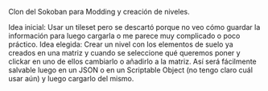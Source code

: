 Clon del Sokoban para Modding y creación de niveles.

Idea inicial: Usar un tileset pero se descartó porque no veo cómo guardar la información para luego cargarla o me parece muy complicado o poco práctico.
Idea elegida: Crear un nivel con los elementos de suelo ya creados en una matriz y cuando se seleccione qué queremos poner y clickar en uno de ellos
              cambiarlo o añadirlo a la matriz. Así será fácilmente salvable luego en un JSON o en un Scriptable Object (no tengo claro cuál usar aún)
              y luego cargarlo del mismo.
